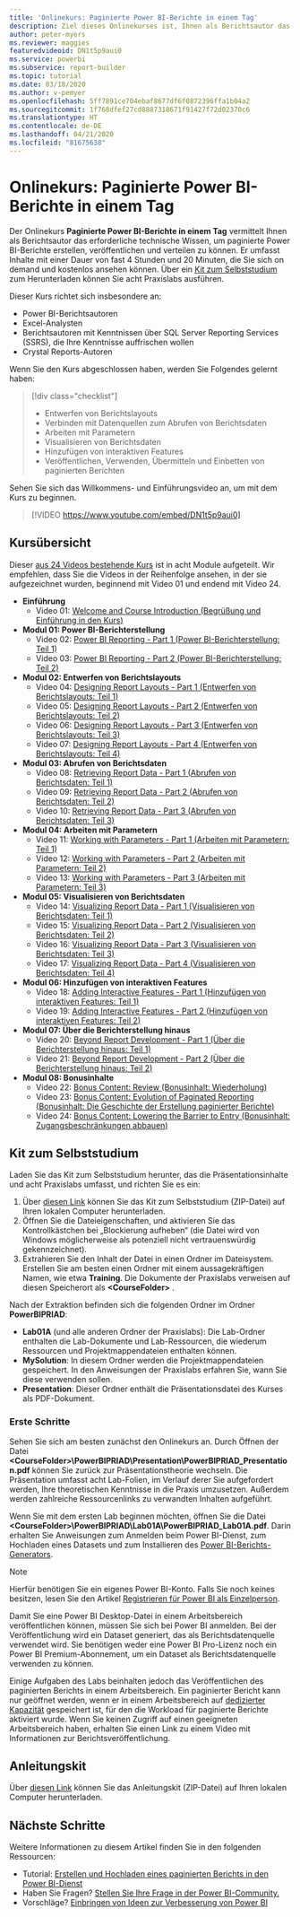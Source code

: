 ```yaml
---
title: 'Onlinekurs: Paginierte Power BI-Berichte in einem Tag'
description: Ziel dieses Onlinekurses ist, Ihnen als Berichtsautor das erforderliche technische Wissen zu vermitteln, um paginierte Power BI-Berichte erstellen, veröffentlichen und verteilen zu können.
author: peter-myers
ms.reviewer: maggies
featuredvideoid: DN1t5p9aui0
ms.service: powerbi
ms.subservice: report-builder
ms.topic: tutorial
ms.date: 03/18/2020
ms.author: v-pemyer
ms.openlocfilehash: 5ff7891ce704ebaf8677df6f0872396ffa1b04a2
ms.sourcegitcommit: 1f768dfef27cd8887318671f91427f72d02370c6
ms.translationtype: HT
ms.contentlocale: de-DE
ms.lasthandoff: 04/21/2020
ms.locfileid: "81675638"
---
```

# <a name="online-course-power-bi-paginated-reports-in-a-day"></a>Onlinekurs: Paginierte Power BI-Berichte in einem Tag

Der Onlinekurs **Paginierte Power BI-Berichte in einem Tag** vermittelt Ihnen als Berichtsautor das erforderliche technische Wissen, um paginierte Power BI-Berichte erstellen, veröffentlichen und verteilen zu können. Er umfasst Inhalte mit einer Dauer von fast 4 Stunden und 20 Minuten, die Sie sich on demand und kostenlos ansehen können. Über ein [Kit zum Selbststudium](#self-study-kit) zum Herunterladen können Sie acht Praxislabs ausführen.

Dieser Kurs richtet sich insbesondere an:

- Power BI-Berichtsautoren
- Excel-Analysten
- Berichtsautoren mit Kenntnissen über SQL Server Reporting Services (SSRS), die Ihre Kenntnisse auffrischen wollen
- Crystal Reports-Autoren

Wenn Sie den Kurs abgeschlossen haben, werden Sie Folgendes gelernt haben:

> [!div class="checklist"]
> - Entwerfen von Berichtslayouts
> - Verbinden mit Datenquellen zum Abrufen von Berichtsdaten
> - Arbeiten mit Parametern
> - Visualisieren von Berichtsdaten
> - Hinzufügen von interaktiven Features
> - Veröffentlichen, Verwenden, Übermitteln und Einbetten von paginierten Berichten

Sehen Sie sich das Willkommens- und Einführungsvideo an, um mit dem Kurs zu beginnen.

> [!VIDEO https://www.youtube.com/embed/DN1t5p9aui0]

## <a name="course-outline"></a>Kursübersicht

Dieser [aus 24 Videos bestehende Kurs](https://www.youtube.com/playlist?list=PL1N57mwBHtN1icIhpjQOaRL8r9G-wytpT) ist in acht Module aufgeteilt. Wir empfehlen, dass Sie die Videos in der Reihenfolge ansehen, in der sie aufgezeichnet wurden, beginnend mit Video 01 und endend mit Video 24.

- **Einführung**
  - Video 01: [Welcome and Course Introduction (Begrüßung und Einführung in den Kurs)](https://www.youtube.com/watch?v=DN1t5p9aui0&list=PL1N57mwBHtN1icIhpjQOaRL8r9G-wytpT)
- **Modul 01: Power BI-Berichterstellung**
  - Video 02: [Power BI Reporting - Part 1 (Power BI-Berichterstellung: Teil 1)](https://www.youtube.com/watch?v=s6Amctk3Z_g&list=PL1N57mwBHtN1icIhpjQOaRL8r9G-wytpT)
  - Video 03: [Power BI Reporting - Part 2 (Power BI-Berichterstellung: Teil 2)](https://www.youtube.com/watch?v=jXTiYJKw1Rs&list=PL1N57mwBHtN1icIhpjQOaRL8r9G-wytpT)
- **Modul 02: Entwerfen von Berichtslayouts**
  - Video 04: [Designing Report Layouts - Part 1 (Entwerfen von Berichtslayouts: Teil 1)](https://www.youtube.com/watch?v=EjHANN3rGNs&list=PL1N57mwBHtN1icIhpjQOaRL8r9G-wytpT)
  - Video 05: [Designing Report Layouts - Part 2 (Entwerfen von Berichtslayouts: Teil 2)](https://www.youtube.com/watch?v=2CZIrJU_HZU&list=PL1N57mwBHtN1icIhpjQOaRL8r9G-wytpT)
  - Video 06: [Designing Report Layouts - Part 3 (Entwerfen von Berichtslayouts: Teil 3)](https://www.youtube.com/watch?v=eaFFzkT6pxE&list=PL1N57mwBHtN1icIhpjQOaRL8r9G-wytpT)
  - Video 07: [Designing Report Layouts - Part 4 (Entwerfen von Berichtslayouts: Teil 4)](https://www.youtube.com/watch?v=0z576TI27Vg&list=PL1N57mwBHtN1icIhpjQOaRL8r9G-wytpT)
- **Modul 03: Abrufen von Berichtsdaten**
  - Video 08: [Retrieving Report Data - Part 1 (Abrufen von Berichtsdaten: Teil 1)](https://www.youtube.com/watch?v=SHGTTYXtio0&list=PL1N57mwBHtN1icIhpjQOaRL8r9G-wytpT)
  - Video 09: [Retrieving Report Data - Part 2 (Abrufen von Berichtsdaten: Teil 2)](https://www.youtube.com/watch?v=1Dzd9wb7XUY&list=PL1N57mwBHtN1icIhpjQOaRL8r9G-wytpT)
  - Video 10: [Retrieving Report Data - Part 3 (Abrufen von Berichtsdaten: Teil 3)](https://www.youtube.com/watch?v=OFXG7sl5L2o&list=PL1N57mwBHtN1icIhpjQOaRL8r9G-wytpT)
- **Modul 04: Arbeiten mit Parametern**
  - Video 11: [Working with Parameters - Part 1 (Arbeiten mit Parametern: Teil 1)](https://www.youtube.com/watch?v=o7WaK88kheA&list=PL1N57mwBHtN1icIhpjQOaRL8r9G-wytpT)
  - Video 12: [Working with Parameters - Part 2 (Arbeiten mit Parametern: Teil 2)](https://www.youtube.com/watch?v=okj6wO72clQ&list=PL1N57mwBHtN1icIhpjQOaRL8r9G-wytpT)
  - Video 13: [Working with Parameters - Part 3 (Arbeiten mit Parametern: Teil 3)](https://www.youtube.com/watch?v=13-6sWIRD74&list=PL1N57mwBHtN1icIhpjQOaRL8r9G-wytpT)
- **Modul 05: Visualisieren von Berichtsdaten**
  - Video 14: [Visualizing Report Data - Part 1 (Visualisieren von Berichtsdaten: Teil 1)](https://www.youtube.com/watch?v=b4TxBBtOWSw&list=PL1N57mwBHtN1icIhpjQOaRL8r9G-wytpT)
  - Video 15: [Visualizing Report Data - Part 2 (Visualisieren von Berichtsdaten: Teil 2)](https://www.youtube.com/watch?v=JhEa_TugXeE&list=PL1N57mwBHtN1icIhpjQOaRL8r9G-wytpT)
  - Video 16: [Visualizing Report Data - Part 3 (Visualisieren von Berichtsdaten: Teil 3)](https://www.youtube.com/watch?v=dliLsRvQB-c&list=PL1N57mwBHtN1icIhpjQOaRL8r9G-wytpT)
  - Video 17: [Visualizing Report Data - Part 4 (Visualisieren von Berichtsdaten: Teil 4)](https://www.youtube.com/watch?v=5yHxuRRP_eU&list=PL1N57mwBHtN1icIhpjQOaRL8r9G-wytpT)
- **Modul 06: Hinzufügen von interaktiven Features**
  - Video 18: [Adding Interactive Features - Part 1 (Hinzufügen von interaktiven Features: Teil 1)](https://www.youtube.com/watch?v=LInMHpTEaI0&list=PL1N57mwBHtN1icIhpjQOaRL8r9G-wytpT)
  - Video 19: [Adding Interactive Features - Part 2 (Hinzufügen von interaktiven Features: Teil 2)](https://www.youtube.com/watch?v=b_pr1xsbRJc&list=PL1N57mwBHtN1icIhpjQOaRL8r9G-wytpT)
- **Modul 07: Über die Berichterstellung hinaus**
  - Video 20: [Beyond Report Development - Part 1 (Über die Berichterstellung hinaus: Teil 1)](https://www.youtube.com/watch?v=1CgDVDslwvs&list=PL1N57mwBHtN1icIhpjQOaRL8r9G-wytpT)
  - Video 21: [Beyond Report Development - Part 2 (Über die Berichterstellung hinaus: Teil 2)](https://www.youtube.com/watch?v=KRwtl7h0ynI&list=PL1N57mwBHtN1icIhpjQOaRL8r9G-wytpT)
- **Modul 08: Bonusinhalte**
  - Video 22: [Bonus Content: Review (Bonusinhalt: Wiederholung)](https://www.youtube.com/watch?v=w5zlJ8BodxI&list=PL1N57mwBHtN1icIhpjQOaRL8r9G-wytpT)
  - Video 23: [Bonus Content: Evolution of Paginated Reporting (Bonusinhalt: Die Geschichte der Erstellung paginierter Berichte)](https://www.youtube.com/watch?v=pevpai65MvY&list=PL1N57mwBHtN1icIhpjQOaRL8r9G-wytpT)
  - Video 24: [Bonus Content: Lowering the Barrier to Entry (Bonusinhalt: Zugangsbeschränkungen abbauen)](https://www.youtube.com/watch?v=vu32LfckCt8&list=PL1N57mwBHtN1icIhpjQOaRL8r9G-wytpT)

## <a name="self-study-kit"></a>Kit zum Selbststudium

Laden Sie das Kit zum Selbststudium herunter, das die Präsentationsinhalte und acht Praxislabs umfasst, und richten Sie es ein:

1. Über [diesen Link](https://aka.ms/priad-student) können Sie das Kit zum Selbststudium (ZIP-Datei) auf Ihren lokalen Computer herunterladen.
1. Öffnen Sie die Dateieigenschaften, und aktivieren Sie das Kontrollkästchen bei „Blockierung aufheben“ (die Datei wird von Windows möglicherweise als potenziell nicht vertrauenswürdig gekennzeichnet).
1. Extrahieren Sie den Inhalt der Datei in einen Ordner im Dateisystem. Erstellen Sie am besten einen Ordner mit einem aussagekräftigen Namen, wie etwa **Training**. Die Dokumente der Praxislabs verweisen auf diesen Speicherort als **&lt;CourseFolder&gt;** .

Nach der Extraktion befinden sich die folgenden Ordner im Ordner **PowerBIPRIAD**:

- **Lab01A** (und alle anderen Ordner der Praxislabs): Die Lab-Ordner enthalten die Lab-Dokumente und Lab-Ressourcen, die wiederum Ressourcen und Projektmappendateien enthalten können.
- **MySolution**: In diesem Ordner werden die Projektmappendateien gespeichert. In den Anweisungen der Praxislabs erfahren Sie, wann Sie diese verwenden sollen.
- **Presentation**: Dieser Ordner enthält die Präsentationsdatei des Kurses als PDF-Dokument.

### <a name="getting-started"></a>Erste Schritte

Sehen Sie sich am besten zunächst den Onlinekurs an. Durch Öffnen der Datei **&lt;CourseFolder&gt;\PowerBIPRIAD\Presentation\PowerBIPRIAD_Presentation.pdf** können Sie zurück zur Präsentationstheorie wechseln. Die Präsentation umfasst acht Lab-Folien, im Verlauf derer Sie aufgefordert werden, Ihre theoretischen Kenntnisse in die Praxis umzusetzen. Außerdem werden zahlreiche Ressourcenlinks zu verwandten Inhalten aufgeführt.

Wenn Sie mit dem ersten Lab beginnen möchten, öffnen Sie die Datei **&lt;CourseFolder&gt;\PowerBIPRIAD\Lab01A\PowerBIPRIAD_Lab01A.pdf**. Darin erhalten Sie Anweisungen zum Anmelden beim Power BI-Dienst, zum Hochladen eines Datasets und zum Installieren des [Power BI-Berichts-Generators](report-builder-power-bi.md).

> [!NOTE]
> Hierfür benötigen Sie ein eigenes Power BI-Konto. Falls Sie noch keines besitzen, lesen Sie den Artikel [Registrieren für Power BI als Einzelperson](../service-self-service-signup-for-power-bi.md).
>
> Damit Sie eine Power BI Desktop-Datei in einem Arbeitsbereich veröffentlichen können, müssen Sie sich bei Power BI anmelden. Bei der Veröffentlichung wird ein Dataset generiert, das als Berichtsdatenquelle verwendet wird. Sie benötigen weder eine Power BI Pro-Lizenz noch ein Power BI Premium-Abonnement, um ein Dataset als Berichtsdatenquelle verwenden zu können.
>
> Einige Aufgaben des Labs beinhalten jedoch das Veröffentlichen des paginierten Berichts in einem Arbeitsbereich. Ein paginierter Bericht kann nur geöffnet werden, wenn er in einem Arbeitsbereich auf [dedizierter Kapazität](../service-premium-what-is.md#dedicated-capacities) gespeichert ist, für den die Workload für paginierte Berichte aktiviert wurde. Wenn Sie keinen Zugriff auf einen geeigneten Arbeitsbereich haben, erhalten Sie einen Link zu einem Video mit Informationen zur Berichtsveröffentlichung.

## <a name="instructor-kit"></a>Anleitungskit

Über [diesen Link](https://aka.ms/priad-instructor) können Sie das Anleitungskit (ZIP-Datei) auf Ihren lokalen Computer herunterladen.

## <a name="next-steps"></a>Nächste Schritte

Weitere Informationen zu diesem Artikel finden Sie in den folgenden Ressourcen:

- Tutorial: [Erstellen und Hochladen eines paginierten Berichts in den Power BI-Dienst](paginated-reports-quickstart-aw.md)
- Haben Sie Fragen? [Stellen Sie Ihre Frage in der Power BI-Community.](https://community.powerbi.com/)
- Vorschläge? [Einbringen von Ideen zur Verbesserung von Power BI](https://ideas.powerbi.com/)
